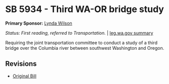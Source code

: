 # SB 5934 - Third WA-OR bridge study
**Primary Sponsor:** [Lynda Wilson](/person/leg/lynda.wilson.md)

*Status: First reading, referred to Transportation.* | [leg.wa.gov summary](https://app.leg.wa.gov/billsummary?BillNumber=5934&Year=2021)

Requiring the joint transportation committee to conduct a study of a third bridge over the Columbia river between southwest Washington and Oregon.

## Revisions
* [Original Bill](1/)